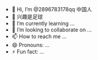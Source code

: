 - 👋 Hi, I’m @2896783178qq 中国人
- 👀 兴趣是足球
- 🌱 I’m currently learning ...
- 💞️ I’m looking to collaborate on ...
- 📫 How to reach me ...
- 😄 Pronouns: ...
- ⚡ Fun fact: ...

<!---
2896783178qq/2896783178qq is a ✨ special ✨ repository because its `README.md` (this file) appears on your GitHub profile.
You can click the Preview link to take a look at your changes.
--->
